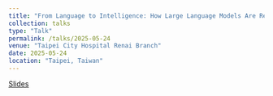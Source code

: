 ```yaml
---
title: "From Language to Intelligence: How Large Language Models Are Reshaping Our Dialogue with AI (Mandarin)"
collection: talks
type: "Talk"
permalink: /talks/2025-05-24
venue: "Taipei City Hospital Renai Branch"
date: 2025-05-24
location: "Taipei, Taiwan"
---
```


[Slides](https://docs.google.com/presentation/d/132p9X5eTIPvIQRuRcaxfc5VHtNuQmmwu-NhfJI-5rng/edit?usp=sharing)
